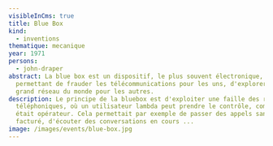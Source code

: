 ```yaml
---
visibleInCms: true
title: Blue Box
kind:
  - inventions
thematique: mecanique
year: 1971
persons:
  - john-draper
abstract: La blue box est un dispositif, le plus souvent électronique,
  permettant de frauder les télécommunications pour les uns, d'explorer le plus
  grand réseau du monde pour les autres.
description: Le principe de la bluebox est d'exploiter une faille des réseaux
  téléphoniques, où un utilisateur lambda peut prendre le contrôle, comme s'il
  était opérateur. Cela permettait par exemple de passer des appels sans être
  facturé, d'écouter des conversations en cours ...
image: /images/events/blue-box.jpg
---
```

